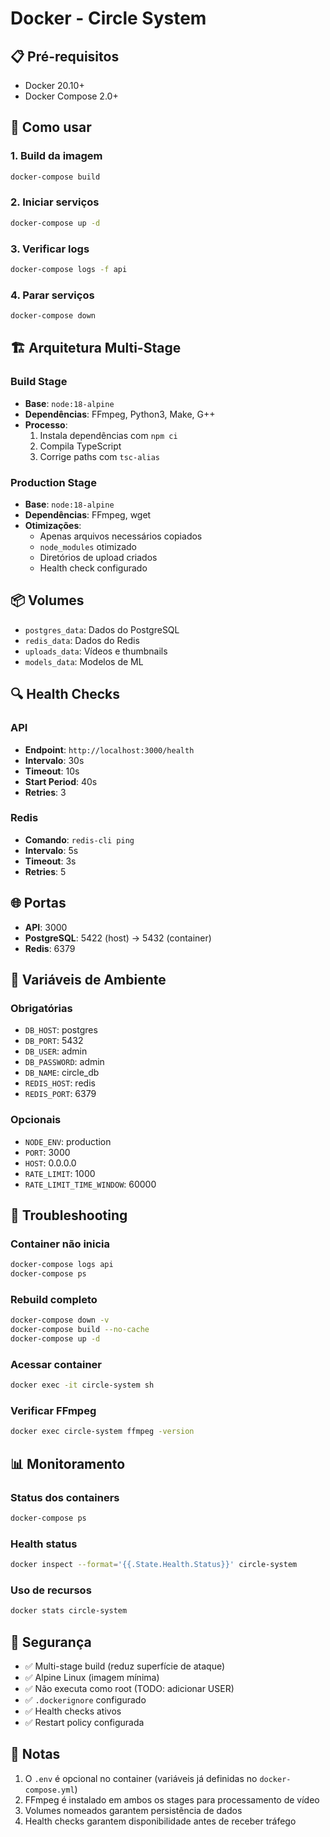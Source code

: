 # Docker - Circle System

## 📋 Pré-requisitos

- Docker 20.10+
- Docker Compose 2.0+

## 🚀 Como usar

### 1. Build da imagem

```bash
docker-compose build
```

### 2. Iniciar serviços

```bash
docker-compose up -d
```

### 3. Verificar logs

```bash
docker-compose logs -f api
```

### 4. Parar serviços

```bash
docker-compose down
```

## 🏗️ Arquitetura Multi-Stage

### Build Stage
- **Base**: `node:18-alpine`
- **Dependências**: FFmpeg, Python3, Make, G++
- **Processo**: 
  1. Instala dependências com `npm ci`
  2. Compila TypeScript
  3. Corrige paths com `tsc-alias`

### Production Stage
- **Base**: `node:18-alpine`
- **Dependências**: FFmpeg, wget
- **Otimizações**:
  - Apenas arquivos necessários copiados
  - `node_modules` otimizado
  - Diretórios de upload criados
  - Health check configurado

## 📦 Volumes

- `postgres_data`: Dados do PostgreSQL
- `redis_data`: Dados do Redis
- `uploads_data`: Vídeos e thumbnails
- `models_data`: Modelos de ML

## 🔍 Health Checks

### API
- **Endpoint**: `http://localhost:3000/health`
- **Intervalo**: 30s
- **Timeout**: 10s
- **Start Period**: 40s
- **Retries**: 3

### Redis
- **Comando**: `redis-cli ping`
- **Intervalo**: 5s
- **Timeout**: 3s
- **Retries**: 5

## 🌐 Portas

- **API**: 3000
- **PostgreSQL**: 5422 (host) → 5432 (container)
- **Redis**: 6379

## 🔧 Variáveis de Ambiente

### Obrigatórias
- `DB_HOST`: postgres
- `DB_PORT`: 5432
- `DB_USER`: admin
- `DB_PASSWORD`: admin
- `DB_NAME`: circle_db
- `REDIS_HOST`: redis
- `REDIS_PORT`: 6379

### Opcionais
- `NODE_ENV`: production
- `PORT`: 3000
- `HOST`: 0.0.0.0
- `RATE_LIMIT`: 1000
- `RATE_LIMIT_TIME_WINDOW`: 60000

## 🐛 Troubleshooting

### Container não inicia
```bash
docker-compose logs api
docker-compose ps
```

### Rebuild completo
```bash
docker-compose down -v
docker-compose build --no-cache
docker-compose up -d
```

### Acessar container
```bash
docker exec -it circle-system sh
```

### Verificar FFmpeg
```bash
docker exec circle-system ffmpeg -version
```

## 📊 Monitoramento

### Status dos containers
```bash
docker-compose ps
```

### Health status
```bash
docker inspect --format='{{.State.Health.Status}}' circle-system
```

### Uso de recursos
```bash
docker stats circle-system
```

## 🔐 Segurança

- ✅ Multi-stage build (reduz superfície de ataque)
- ✅ Alpine Linux (imagem mínima)
- ✅ Não executa como root (TODO: adicionar USER)
- ✅ `.dockerignore` configurado
- ✅ Health checks ativos
- ✅ Restart policy configurada

## 📝 Notas

1. O `.env` é opcional no container (variáveis já definidas no `docker-compose.yml`)
2. FFmpeg é instalado em ambos os stages para processamento de vídeo
3. Volumes nomeados garantem persistência de dados
4. Health checks garantem disponibilidade antes de receber tráfego

